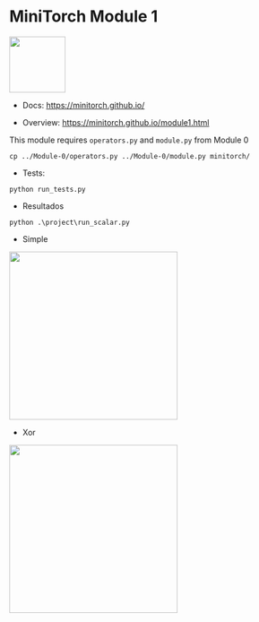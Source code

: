 # MiniTorch Module 1  

<img src="https://minitorch.github.io/_images/match.png" width="100px">

* Docs: https://minitorch.github.io/

* Overview: https://minitorch.github.io/module1.html

This module requires `operators.py` and `module.py` from Module 0

```
cp ../Module-0/operators.py ../Module-0/module.py minitorch/
```


* Tests:

```
python run_tests.py
```

* Resultados

```
python .\project\run_scalar.py
```

* Simple
<img src="https://github.com/natsunsy/Module-1/blob/master/imagen/visdom_image.jpg" width="300px">

* Xor
<img src="https://github.com/natsunsy/Module-1/blob/master/imagen/visdom_image%20(1).jpg" width="300px">

